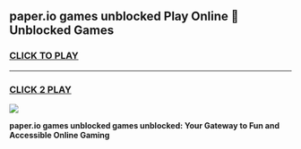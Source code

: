 
## paper.io games unblocked Play Online 👋 Unblocked Games
<h3>
<a href="https://premium.freeplayer.one?title=paper.io_games_unblocked&ref=19F">CLICK TO PLAY</a></h3>
<hr>

<h3>
<a href="https://premium.freeplayer.one?title=paper.io_games_unblocked&ref=19F">CLICK 2 PLAY</a>
  
</h3>

<a href="https://premium.freeplayer.one?title=paper.io_games_unblocked&ref=19F"><img src="https://clearcache.store/games.png"></a>


**paper.io games unblocked games unblocked: Your Gateway to Fun and Accessible Online Gaming**
